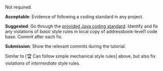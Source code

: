 <panel type="warning" header=":trophy: Can follow a simple style guide :star::star:" expandable expanded no-close>

<panel type="warning" header=":trophy: Can explain the importance of code quality :star::star:" expandable>
  <include src="../../book/codeQuality/introduction/basic/full.md" />
  <panel header=":dart: Evidence" expanded>

Not required.

  </panel>
</panel>

<panel type="warning" header=":trophy: Can explain the need for following a standard :star::star:" expandable>
  <include src="../../book/codeQuality/followStandard/introduction/full.md" />
  <panel header=":dart: Evidence" expanded>

<include src="../../book/codeQuality/followStandard/introduction/q-essay-explain.md" />

  </panel>
</panel>

<panel type="warning" header=":trophy: Can follow simple mechanical style rules :star::star:" expandable>
  <include src="../../book/codeQuality/followStandard/basic/full.md" />
  <panel header=":dart: Evidence" expanded>

**Acceptable**: Evidence of following a coding standard in any project.

**Suggested**: Go through the [provided Java coding standard](https://github.com/oss-generic/process/blob/master/codingStandards/CodingStandard-Java.md). Identify and fix any violations of _basic_ style rules in local copy of addressbook-level1 code base. Commit after each fix.

**Submission**: Show the relevant commits during the tutorial.

  </panel>
</panel>

<panel type="info" header=":trophy: Can follow intermediate style rules :star::star::star:" expandable>
  <include src="../../book/codeQuality/followStandard/intermediate/full.md" />
  <panel header=":dart: Evidence" expanded>

Similar to [:trophy: Can follow simple mechanical style rules] above, but also fix violations of _intermediate_ style rules.

  </panel>
</panel>

</panel>
